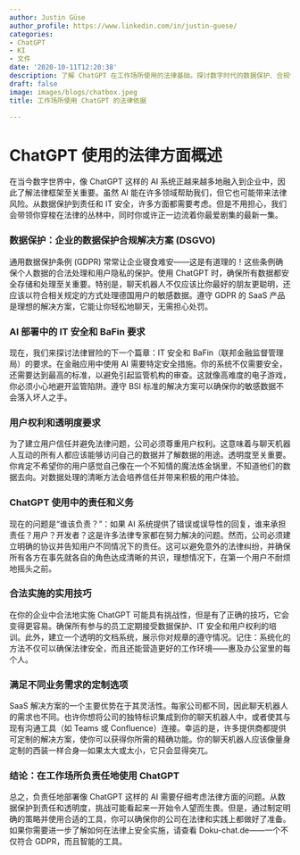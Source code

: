 ```yaml
---
author: Justin Güse
author_profile: https://www.linkedin.com/in/justin-guese/
categories:
- ChatGPT
- KI
- 文件
date: '2020-10-11T12:20:38'
description: 了解 ChatGPT 在工作场所使用的法律基础。探讨数字时代的数据保护、合规性以及公司实践建议。
draft: false
image: images/blogs/chatbox.jpeg
title: 工作场所使用 ChatGPT 的法律依据

---
```

# ChatGPT 使用的法律方面概述

在当今数字世界中，像 ChatGPT 这样的 AI 系统正越来越多地融入到企业中，因此了解法律框架至关重要。虽然 AI 能在许多领域帮助我们，但它也可能带来法律风险。从数据保护到责任和 IT 安全，许多方面都需要考虑。但是不用担心，我们会带领你穿梭在法律的丛林中，同时你或许正一边流着你最爱剧集的最新一集。

### 数据保护：企业的数据保护合规解决方案 (DSGVO)

通用数据保护条例 (GDPR) 常常让企业寝食难安——这是有道理的！这些条例确保个人数据的合法处理和用户隐私的保护。使用 ChatGPT 时，确保所有数据都安全存储和处理至关重要。特别是，聊天机器人不仅应该比你最好的朋友更聪明，还应该以符合相关规定的方式处理德国用户的敏感数据。遵守 GDPR 的 SaaS 产品是理想的解决方案，它能让你轻松地聊天，无需担心处罚。

### AI 部署中的 IT 安全和 BaFin 要求

现在，我们来探讨法律冒险的下一个篇章：IT 安全和 BaFin（联邦金融监督管理局）的要求。在金融应用中使用 AI 需要特定安全措施。你的系统不仅需要安全，还需要达到最高的标准，以避免引起监管机构的审查。这就像高难度的电子游戏，你必须小心地避开监管陷阱。遵守 BSI 标准的解决方案可以确保你的敏感数据不会落入坏人之手。

### 用户权利和透明度要求

为了建立用户信任并避免法律问题，公司必须尊重用户权利。这意味着与聊天机器人互动的所有人都应该能够访问自己的数据并了解数据的用途。透明度至关重要。你肯定不希望你的用户感觉自己像在一个不知情的魔法炼金锅里，不知道他们的数据去向。对数据处理的清晰方法会培养信任并带来积极的用户体验。

### ChatGPT 使用中的责任和义务

现在的问题是“谁该负责？”：如果 AI 系统提供了错误或误导性的回复，谁来承担责任？用户？开发者？这是许多法律专家都在努力解决的问题。然而，公司必须建立明确的协议并告知用户不同情况下的责任。这可以避免意外的法律纠纷，并确保所有各方在事先就各自的角色达成清晰的共识，理想情况下，在第一个用户不耐烦地摇头之前。

### 合法实施的实用技巧

在你的企业中合法地实施 ChatGPT 可能具有挑战性，但是有了正确的技巧，它会变得更容易。确保所有参与的员工定期接受数据保护、IT 安全和用户权利的培训。此外，建立一个透明的文档系统，展示你对规章的遵守情况。记住：系统化的方法不仅可以确保法律安全，而且还能营造更好的工作环境——惠及办公室里的每个人。

### 满足不同业务需求的定制选项

SaaS 解决方案的一个主要优势在于其灵活性。每家公司都不同，因此聊天机器人的需求也不同。也许你想将公司的独特标识集成到你的聊天机器人中，或者使其与现有沟通工具（如 Teams 或 Confluence）连接。幸运的是，许多提供商都提供可定制的解决方案，使你可以获得你所需的精确功能。你的聊天机器人应该像量身定制的西装一样合身—如果太大或太小，它只会显得突兀。

### 结论：在工作场所负责任地使用 ChatGPT

总之，负责任地部署像 ChatGPT 这样的 AI 需要仔细考虑法律方面的问题。从数据保护到责任和透明度，挑战可能看起来一开始令人望而生畏。但是，通过制定明确的策略并使用合适的工具，你可以确保你的公司在法律和实践上都做好了准备。如果你需要进一步了解如何在法律上安全实施，请查看 Doku-chat.de——一个不仅符合 GDPR，而且智能的工具。
